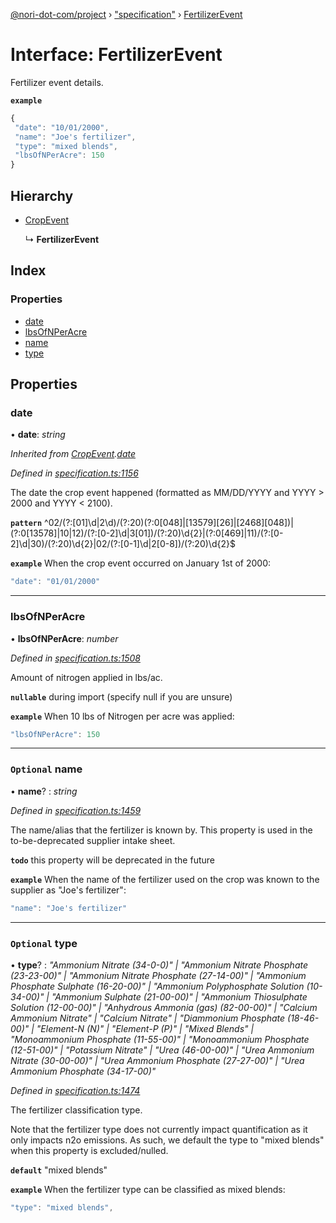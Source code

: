 [@nori-dot-com/project](../README.md) › ["specification"](../modules/_specification_.md) › [FertilizerEvent](_specification_.fertilizerevent.md)

# Interface: FertilizerEvent

Fertilizer event details.

**`example`** 

```js
{
 "date": "10/01/2000",
 "name": "Joe's fertilizer",
 "type": "mixed blends",
 "lbsOfNPerAcre": 150
}
```

## Hierarchy

* [CropEvent](_specification_.cropevent.md)

  ↳ **FertilizerEvent**

## Index

### Properties

* [date](_specification_.fertilizerevent.md#date)
* [lbsOfNPerAcre](_specification_.fertilizerevent.md#lbsofnperacre)
* [name](_specification_.fertilizerevent.md#optional-name)
* [type](_specification_.fertilizerevent.md#optional-type)

## Properties

###  date

• **date**: *string*

*Inherited from [CropEvent](_specification_.cropevent.md).[date](_specification_.cropevent.md#date)*

*Defined in [specification.ts:1156](https://github.com/nori-dot-eco/nori-dot-com/blob/8877b21/packages/project/src/specification.ts#L1156)*

The date the crop event happened (formatted as MM/DD/YYYY and YYYY > 2000 and YYYY < 2100).

**`pattern`** ^02\/(?:[01]\d|2\d)\/(?:20)(?:0[048]|[13579][26]|[2468][048])|(?:0[13578]|10|12)\/(?:[0-2]\d|3[01])\/(?:20)\d{2}|(?:0[469]|11)\/(?:[0-2]\d|30)\/(?:20)\d{2}|02\/(?:[0-1]\d|2[0-8])\/(?:20)\d{2}$

**`example`** <caption>When the crop event occurred on January 1st of 2000:</caption>

```js
"date": "01/01/2000"
```

___

###  lbsOfNPerAcre

• **lbsOfNPerAcre**: *number*

*Defined in [specification.ts:1508](https://github.com/nori-dot-eco/nori-dot-com/blob/8877b21/packages/project/src/specification.ts#L1508)*

Amount of nitrogen applied in lbs/ac.

**`nullable`** during import (specify null if you are unsure)

**`example`** <caption>When 10 lbs of Nitrogen per acre was applied:</caption>

```js
"lbsOfNPerAcre": 150
```

___

### `Optional` name

• **name**? : *string*

*Defined in [specification.ts:1459](https://github.com/nori-dot-eco/nori-dot-com/blob/8877b21/packages/project/src/specification.ts#L1459)*

The name/alias that the fertilizer is known by. This property is used in the to-be-deprecated supplier intake sheet.

**`todo`** this property will be deprecated in the future

**`example`** <caption>When the name of the fertilizer used on the crop was known to the supplier as "Joe's fertilizer":</caption>

```js
"name": "Joe's fertilizer"
```

___

### `Optional` type

• **type**? : *"Ammonium Nitrate (34-0-0)" | "Ammonium Nitrate Phosphate (23-23-00)" | "Ammonium Nitrate Phosphate (27-14-00)" | "Ammonium Phosphate Sulphate (16-20-00)" | "Ammonium Polyphosphate Solution (10-34-00)" | "Ammonium Sulphate (21-00-00)" | "Ammonium Thiosulphate Solution (12-00-00)" | "Anhydrous Ammonia (gas) (82-00-00)" | "Calcium Ammonium Nitrate" | "Calcium Nitrate" | "Diammonium Phosphate (18-46-00)" | "Element-N (N)" | "Element-P (P)" | "Mixed Blends" | "Monoammonium Phosphate (11-55-00)" | "Monoammonium Phosphate (12-51-00)" | "Potassium Nitrate" | "Urea (46-00-00)" | "Urea Ammonium Nitrate (30-00-00)" | "Urea Ammonium Phosphate (27-27-00)" | "Urea Ammonium Phosphate (34-17-00)"*

*Defined in [specification.ts:1474](https://github.com/nori-dot-eco/nori-dot-com/blob/8877b21/packages/project/src/specification.ts#L1474)*

The fertilizer classification type.

Note that the fertilizer type does not currently impact quantification as it only impacts n2o emissions. As such, we default the type to "mixed blends" when this property is excluded/nulled.

**`default`** "mixed blends"

**`example`** <caption>When the fertilizer type can be classified as mixed blends:</caption>

```js
"type": "mixed blends",
```
